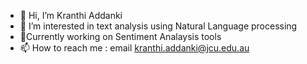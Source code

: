 - 👋 Hi, I’m Kranthi Addanki
- 👀 I’m interested in text analysis using Natural Language processing 
- 🌱Currently working on Sentiment Analaysis tools
- 📫 How to reach me : email kranthi.addanki@jcu.edu.au

<!---
kranthiAdd/kranthiAdd is a ✨ special ✨ repository because its `README.md` (this file) appears on your GitHub profile.
You can click the Preview link to take a look at your changes.
--->
